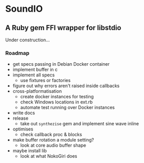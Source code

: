 # SoundIO

## A Ruby gem FFI wrapper for libstdio

Under construction...

### Roadmap

- get specs passing in Debian Docker container
- implement buffer in c
- implement all specs
  - use fixtures or factories
- figure out why errors aren't raised inside callbacks
- cross-platformatisation
  - create docker instances for testing
  - check Windows locations in ext.rb
  - automate test running over Docker instances
- write docs
- release
  - take out `synthezise` gem and implement sine wave inline
- optimises
  - check callback proc & blocks
- make buffer rotation a module setting?
  - look at core audio buffer shape
- maybe install lib
  - look at what NokoGiri does
